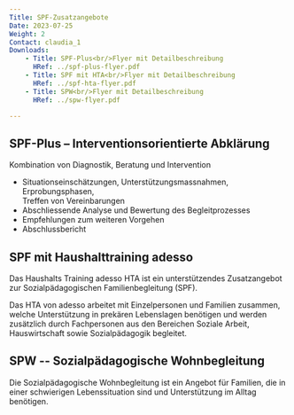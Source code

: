 ```yaml
---
Title: SPF-Zusatzangebote
Date: 2023-07-25
Weight: 2
Contact: claudia_1
Downloads: 
    - Title: SPF-Plus<br/>Flyer mit Detailbeschreibung
      HRef: ../spf-plus-flyer.pdf
    - Title: SPF mit HTA<br/>Flyer mit Detailbeschreibung
      HRef: ../spf-hta-flyer.pdf
    - Title: SPW<br/>Flyer mit Detailbeschreibung
      HRef: ../spw-flyer.pdf

---
```


## SPF-Plus – Interventionsorientierte Abklärung

Kombination von Diagnostik, Beratung und Intervention

* Situationseinschätzungen, Unterstützungsmassnahmen, Erprobungsphasen,<br/>Treffen von Vereinbarungen
* Abschliessende Analyse und Bewertung des Begleitprozesses
* Empfehlungen zum weiteren Vorgehen
* Abschlussbericht

## SPF mit Haushalttraining adesso

Das Haushalts Training adesso HTA ist ein unterstützendes Zusatzangebot
zur Sozialpädagogischen Familienbegleitung (SPF).

Das HTA von adesso arbeitet mit Einzelpersonen und Familien zusammen,
welche Unterstützung in prekären Lebenslagen benötigen und werden
zusätzlich durch Fachpersonen aus den Bereichen Soziale Arbeit,
Hauswirtschaft sowie Sozialpädagogik begleitet.

## SPW -- Sozialpädagogische Wohnbegleitung

Die Sozialpädagogische Wohnbegleitung ist ein Angebot für Familien, die
in einer schwierigen Lebenssituation sind und Unterstützung im Alltag
benötigen. 